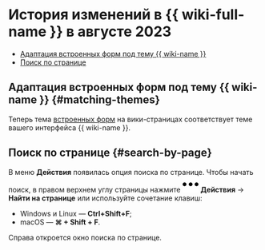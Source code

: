 # История изменений в {{ wiki-full-name }} в августе 2023

* [Адаптация встроенных форм под тему {{ wiki-name }}](#matching-themes)
* [Поиск по странице](#search-by-page)

## Адаптация встроенных форм под тему {{ wiki-name }} {#matching-themes}

Теперь тема [встроенных форм](../actions/forms.md) на вики-страницах соответствует теме вашего интерфейса {{ wiki-name }}.

## Поиск по странице {#search-by-page}

В меню **Действия** появилась опция поиска по странице. Чтобы начать поиск, в правом верхнем углу страницы нажмите ![](../../_assets/wiki/svg/actions-icon.svg) **Действия** → **Найти на странице** или используйте сочетание клавиш:
* Windows и Linux — **Ctrl+Shift+F**;
* macOS — **⌘ + Shift + F**.

Справа откроется окно поиска по странице.
